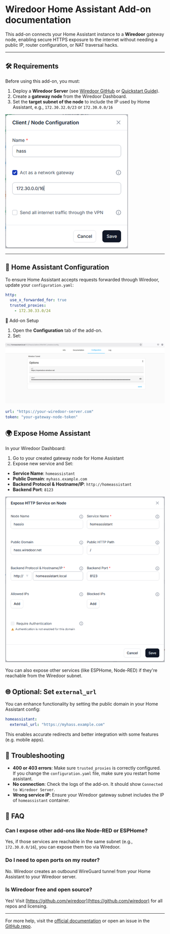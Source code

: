# Wiredoor Home Assistant Add-on documentation

This add-on connects your Home Assistant instance to a **Wiredoor** gateway node, enabling secure HTTPS exposure to the internet without needing a public IP, router configuration, or NAT traversal hacks.

---

## 🛠 Requirements

Before using this add-on, you must:

1. Deploy a **Wiredoor Server** (see [Wiredoor GitHub](https://github.com/wiredoor/wiredoor) or [Quickstart Guide](https://www.wiredoor.net/docs/quickstart)).
2. Create a **gateway node** from the Wiredoor Dashboard.
3. Set the **target subnet of the node** to include the IP used by Home Assistant, e.g., `172.30.32.0/23` or `172.30.0.0/16`

![Configure connection to Wiredoor](../images/add-gateway-node.png)

---

## 🔐 Home Assistant Configuration

To ensure Home Assistant accepts requests forwarded through Wiredoor, update your `configuration.yaml`:

```yaml
http:
  use_x_forwarded_for: true
  trusted_proxies:
    - 172.30.33.0/24
```

🔧 Add-on Setup

1. Open the **Configuration** tab of the add-on.
2. Set:

![Configure connection to Wiredoor](../images/hass-wiredoor-config.png)

```yaml
url: "https://your-wiredoor-server.com"
token: "your-gateway-node-token"
```

## 🌍 Expose Home Assistant

In your Wiredoor Dashboard:

1. Go to your created gateway node for Home Assistant
2. Expose new service and Set:

- **Service Name**: `homeassistant`
- **Public Domain**: `myhass.example.com`
- **Backend Protocol & Hostname/IP**: `http://homeassistant`
- **Backend Port**: `8123`

![Configure Public Home Assistant Service](../images/expose-hass.png)

You can also expose other services (like ESPHome, Node-RED) if they're reachable from the Wiredoor subnet.

## 🌐 Optional: Set `external_url`

You can enhance functionality by setting the public domain in your Home Assistant config:

```yaml
homeassistant:
  external_url: "https://myhass.example.com"
```

This enables accurate redirects and better integration with some features (e.g. mobile apps).

## 💬 Troubleshooting

- **400 or 403 errors**: Make sure `trusted_proxies` is correctly configured. If you change the `configuration.yaml` file, make sure you restart home assistant.
- **No connection**: Check the logs of the add-on. It should show `Connected to Wiredoor Server`.
- **Wrong service IP**: Ensure your Wiredoor gateway subnet includes the IP of `homeassistant` container.

## 🧠 FAQ

### Can I expose other add-ons like Node-RED or ESPHome?

Yes, if those services are reachable in the same subnet (e.g., `172.30.0.0/16`), you can expose them too via Wiredoor.

### Do I need to open ports on my router?

No. Wiredoor creates an outbound WireGuard tunnel from your Home Assistant to your Wiredoor server.

### Is Wiredoor free and open source?

Yes! Visit [https://github.com/wiredoor](https://github.com/wiredoor) for all repos and licensing.

---

For more help, visit the [official documentation](https://www.wiredoor.net/docs/) or open an issue in the [GitHub repo](https://github.com/wiredoor/wiredoor).
